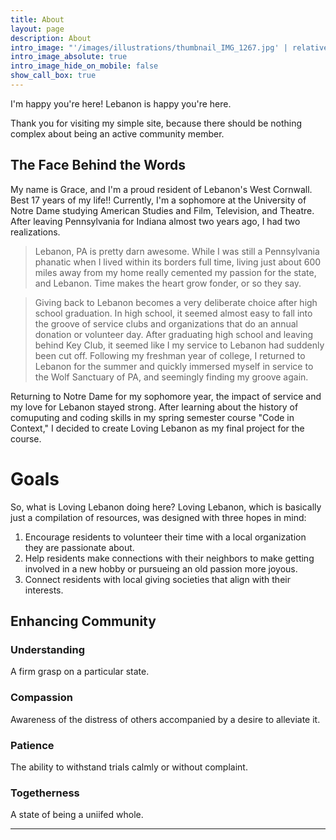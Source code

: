 ```yaml
---
title: About
layout: page
description: About
intro_image: "'/images/illustrations/thumbnail_IMG_1267.jpg' | relative_url }}"
intro_image_absolute: true
intro_image_hide_on_mobile: false
show_call_box: true
---
```


I'm happy you're here! Lebanon is happy you're here.

Thank you for visiting my simple site, because there should be nothing complex about being an active community member. 

## The Face Behind the Words

My name is Grace, and I'm a proud resident of Lebanon's West Cornwall. Best 17 years of my life!! Currently, I'm a sophomore at the University of Notre Dame studying American Studies and Film, Television, and Theatre. After leaving Pennsylvania for Indiana almost two years ago, I had two realizations. 

> Lebanon, PA is pretty darn awesome. While I was still a Pennsylvania phanatic when I lived within its borders full time, living just about 600 miles away from my home really cemented my passion for the state, and Lebanon. Time makes the heart grow fonder, or so they say. 

> Giving back to Lebanon becomes a very deliberate choice after high school graduation. In high school, it seemed almost easy to fall into the groove of service clubs and organizations that do an annual donation or volunteer day. After graduating high school and leaving behind Key Club, it seemed like I my service to Lebanon had suddenly been cut off. Following my freshman year of college, I returned to Lebanon for the summer and quickly immersed myself in service to the Wolf Sanctuary of PA, and seemingly finding my groove again.

Returning to Notre Dame for my sophomore year, the impact of service and my love for Lebanon stayed strong. After learning about the history of comuputing and coding skills in my spring semester course "Code in Context," I decided to create Loving Lebanon as my final project for the course.

# Goals

So, what is Loving Lebanon doing here? Loving Lebanon, which is basically just a compilation of resources, was designed with three hopes in mind:

1. Encourage residents to volunteer their time with a local organization they are passionate about.
2. Help residents make connections with their neighbors to make getting involved in a new hobby or pursueing an old passion more joyous.
3. Connect residents with local giving societies that align with their interests.

## Enhancing Community

### Understanding

A firm grasp on a particular state.

### Compassion

Awareness of the distress of others accompanied by a desire to alleviate it.

### Patience

The ability to withstand trials calmly or without complaint.

### Togetherness

A state of being a uniifed whole.

---
